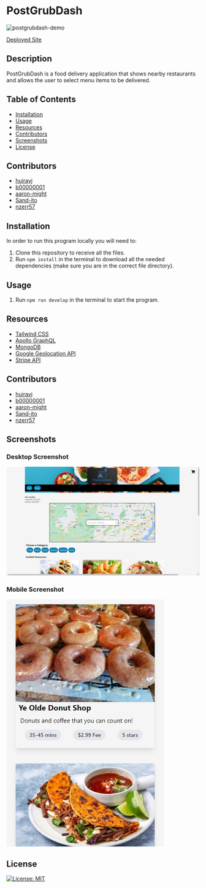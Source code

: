 # PostGrubDash

![postgrubdash-demo](./media/demos/postgrubdash-demo.gif)

[Deployed Site](#)

## Description
PostGrubDash is a food delivery application that shows nearby restaurants and allows the user to select menu items to be delivered.

## Table of Contents
  - [Installation](#installation)
  - [Usage](#usage)
  - [Resources](#resources)
  - [Contributors](#contributors)
  - [Screenshots](#screenshots)
  - [License](#license)

## Contributors
 - [huirayj](https://github.com/huirayj)
 - [b00000001](https://github.com/b00000001)
 - [aaron-might](https://github.com/aaron-might)
 - [Sand-ito](https://github.com/Sand-ito)
 - [nzerr57](https://github.com/nzerr57)

## Installation 
In order to run this program locally you will need to:
1. Clone this repository to receive all the files.
2. Run ```npm install``` in the terminal to download all the needed dependencies (make sure you are in the correct file directory).

## Usage
1. Run ```npm run develop``` in the terminal to start the program.

## Resources
- [Tailwind CSS](https://tailwindcss.com/docs)
- [Apollo GraphQL](https://www.apollographql.com/docs/)
- [MongoDB](https://docs.mongodb.com/)
- [Google Geolocation API](https://developers.google.com/maps/documentation/geolocation/overview)
- [Stripe API](https://stripe.com/docs/api)

## Contributors
 - [huirayj](https://github.com/huirayj)
 - [b00000001](https://github.com/b00000001)
 - [aaron-might](https://github.com/aaron-might)
 - [Sand-ito](https://github.com/Sand-ito)
 - [nzerr57](https://github.com/nzerr57)

## Screenshots
### Desktop Screenshot
![PostGrubDash Desktop](./media/screenshots/postgrubdash-desktop.jpg)
### Mobile Screenshot 
![PostGrubDash Desktop](./media/screenshots/postgrubdash-mobile.jpg)

## License
[![License: MIT](https://img.shields.io/badge/License-MIT-yellow.svg)](https://opensource.org/licenses/MIT)